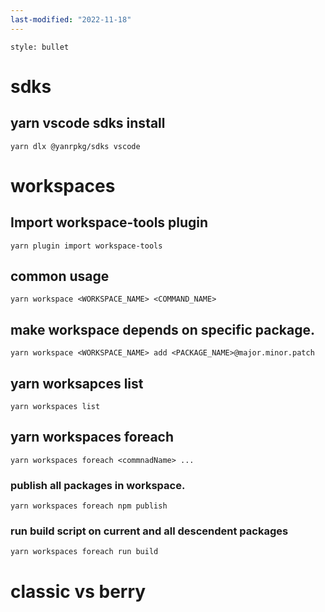 ```yaml
---
last-modified: "2022-11-18"
---
```

```toc
style: bullet
```
# sdks
## yarn vscode sdks install

```shell
yarn dlx @yanrpkg/sdks vscode
```

# workspaces
## Import workspace-tools plugin
```shell
yarn plugin import workspace-tools
```

## common usage
```shell
yarn workspace <WORKSPACE_NAME> <COMMAND_NAME>
```

## make workspace depends on specific package.
```
yarn workspace <WORKSPACE_NAME> add <PACKAGE_NAME>@major.minor.patch
```

## yarn worksapces list
```shell
yarn workspaces list
```

## yarn workspaces foreach
```shell
yarn workspaces foreach <commnadName> ...
```

### publish all packages in workspace.
```shell
yarn workspaces foreach npm publish
```

### run build script on current and all descendent packages
```shell
yarn workspaces foreach run build
```

# classic vs berry